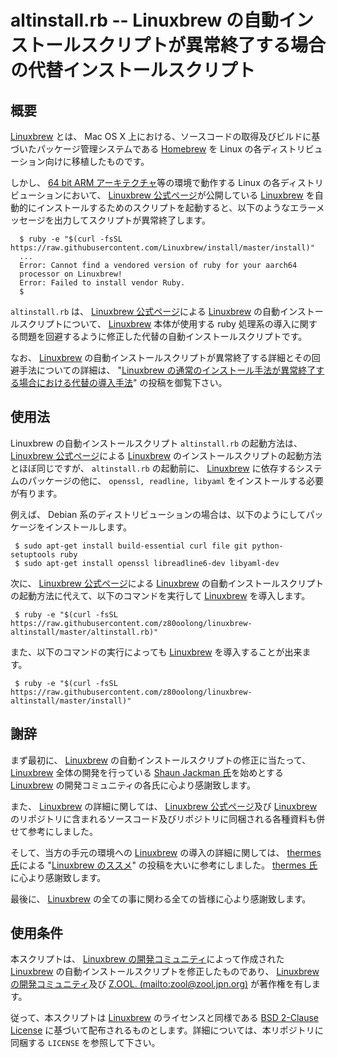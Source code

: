 # altinstall.rb -- Linuxbrew の自動インストールスクリプトが異常終了する場合の代替インストールスクリプト

## 概要

[Linuxbrew][BREW] とは、 Mac OS X 上における、ソースコードの取得及びビルドに基づいたパッケージ管理システムである [Homebrew][HBRW] を Linux の各ディストリビューション向けに移植したものです。

しかし、 [64 bit ARM アーキテクチャ][ARMP]等の環境で動作する Linux の各ディストリビューションにおいて、 [Linuxbrew 公式ページ][BREW]が公開している [Linuxbrew][BREW] を自動的にインストールするためのスクリプトを起動すると、以下のようなエラーメッセージを出力してスクリプトが異常終了します。

```
  $ ruby -e "$(curl -fsSL https://raw.githubusercontent.com/Linuxbrew/install/master/install)"
  ...
  Error: Cannot find a vendored version of ruby for your aarch64
  processor on Linuxbrew!
  Error: Failed to install vendor Ruby.
  $
```

```altinstall.rb``` は、 [Linuxbrew 公式ページ][BREW]による [Linuxbrew][BREW] の自動インストールスクリプトについて、 [Linuxbrew][BREW] 本体が使用する ruby 処理系の導入に関する問題を回避するように修正した代替の自動インストールスクリプトです。

なお、 [Linuxbrew][BREW] の自動インストールスクリプトが異常終了する詳細とその回避手法についての詳細は、 "[Linuxbrew の通常のインストール手法が異常終了する場合における代替の導入手法][ZOLQ]" の投稿を御覧下さい。

## 使用法

Linuxbrew の自動インストールスクリプト ```altinstall.rb``` の起動方法は、 [Linuxbrew 公式ページ][BREW]による [Linuxbrew][BREW] のインストールスクリプトの起動方法とほぼ同じですが、 ```altinstall.rb``` の起動前に、 [Linuxbrew][BREW] に依存するシステムのパッケージの他に、 ```openssl, readline, libyaml``` をインストールする必要が有ります。

例えば、 Debian 系のディストリビューションの場合は、以下のようにしてパッケージをインストールします。

```
 $ sudo apt-get install build-essential curl file git python-setuptools ruby
 $ sudo apt-get install openssl libreadline6-dev libyaml-dev
```

次に、 [Linuxbrew 公式ページ][BREW]による [Linuxbrew][BREW] の自動インストールスクリプトの起動方法に代えて、以下のコマンドを実行して [Linuxbrew][BREW] を導入します。

```
 $ ruby -e "$(curl -fsSL https://raw.githubusercontent.com/z80oolong/linuxbrew-altinstall/master/altinstall.rb)"
```

また、以下のコマンドの実行によっても [Linuxbrew][BREW] を導入することが出来ます。

```
 $ ruby -e "$(curl -fsSL https://raw.githubusercontent.com/z80oolong/linuxbrew-altinstall/master/install)"
```

## 謝辞

まず最初に、 [Linuxbrew][BREW] の自動インストールスクリプトの修正に当たって、 [Linuxbrew][BREW] 全体の開発を行っている [Shaun Jackman 氏][SHAU]を始めとする [Linuxbrew][BREW] の開発コミュニティの各氏に心より感謝致します。

また、 [Linuxbrew][BREW] の詳細に関しては、 [Linuxbrew 公式ページ][BREW]及び [Linuxbrew][BREW] のリポジトリに含まれるソースコード及びリポジトリに同梱される各種資料も併せて参考にしました。

そして、当方の手元の環境への [Linuxbrew][BREW] の導入の詳細に関しては、 [thermes 氏][THER]による "[Linuxbrew のススメ][THBR]" の投稿を大いに参考にしました。 [thermes 氏][THER]に心より感謝致します。

最後に、 [Linuxbrew][BREW] の全ての事に関わる全ての皆様に心より感謝致します。

## 使用条件

本スクリプトは、 [Linuxbrew の開発コミュニティ][BREW]によって作成された [Linuxbrew][BREW] の自動インストールスクリプトを修正したものであり、 [Linuxbrew の開発コミュニティ][BREW]及び [Z.OOL. (mailto:zool@zool.jpn.org)][ZOOL] が著作権を有します。

従って、本スクリプトは [Linuxbrew][BREW] のライセンスと同様である [BSD 2-Clause License][BSD2] に基づいて配布されるものとします。詳細については、本リポジトリに同梱する ```LICENSE``` を参照して下さい。

<!-- 外部リンク一覧 -->

[HBRW]:http://brew.sh/index_ja.html
[BREW]:http://linuxbrew.sh/
[ARMP]:https://www.arm.com/
[ZOLQ]:https://qiita.com/z80oolong/items/61feb20a9356532a15da
[SHAU]:http://sjackman.ca/
[THER]:https://qiita.com/thermes
[THBR]:https://qiita.com/thermes/items/926b478ff6e3758ecfea
[BSD2]:https://opensource.org/licenses/BSD-2-Clause
[ZOOL]:http://zool.jpn.org/
